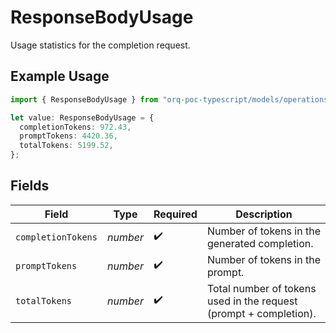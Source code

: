 # ResponseBodyUsage

Usage statistics for the completion request.

## Example Usage

```typescript
import { ResponseBodyUsage } from "orq-poc-typescript/models/operations";

let value: ResponseBodyUsage = {
  completionTokens: 972.43,
  promptTokens: 4420.36,
  totalTokens: 5199.52,
};
```

## Fields

| Field                                                             | Type                                                              | Required                                                          | Description                                                       |
| ----------------------------------------------------------------- | ----------------------------------------------------------------- | ----------------------------------------------------------------- | ----------------------------------------------------------------- |
| `completionTokens`                                                | *number*                                                          | :heavy_check_mark:                                                | Number of tokens in the generated completion.                     |
| `promptTokens`                                                    | *number*                                                          | :heavy_check_mark:                                                | Number of tokens in the prompt.                                   |
| `totalTokens`                                                     | *number*                                                          | :heavy_check_mark:                                                | Total number of tokens used in the request (prompt + completion). |